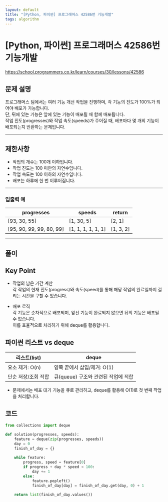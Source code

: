 ```yaml
---
layout: default
title: "[Python, 파이썬] 프로그래머스 42586번 기능개발"
tags: algorithm
---
```


# [Python, 파이썬] 프로그래머스 42586번 기능개발
https://school.programmers.co.kr/learn/courses/30/lessons/42586

## 문제 설명

프로그래머스 팀에서는 여러 기능 개선 작업을 진행하며, 각 기능의 진도가 100%가 되어야 배포가 가능합니다.  
단, 뒤에 있는 기능은 앞에 있는 기능이 배포될 때 함께 배포됩니다.  
작업 진도(progresses)와 작업 속도(speeds)가 주어질 때, 배포마다 몇 개의 기능이 배포되는지 반환하는 문제입니다.

---

## 제한사항
- 작업의 개수는 100개 이하입니다.
- 작업 진도는 100 미만의 자연수입니다.
- 작업 속도는 100 이하의 자연수입니다.
- 배포는 하루에 한 번 이루어집니다.

---

### 입출력 예

| progresses             | speeds             | return     |
|-------------------------|--------------------|------------|
| [93, 30, 55]           | [1, 30, 5]        | [2, 1]     |
| [95, 90, 99, 99, 80, 99] | [1, 1, 1, 1, 1, 1] | [1, 3, 2]  |

---

## 풀이

## Key Point

- 작업의 남은 기간 계산  
  각 작업의 현재 진도(progress)와 속도(speed)를 통해 해당 작업의 완료일까지 걸리는 시간을 구할 수 있습니다.

- 배포 로직  
  각 기능은 순차적으로 배포되며, 앞선 기능이 완료되지 않으면 뒤의 기능은 배포될 수 없습니다.  
  이를 효율적으로 처리하기 위해 deque를 활용합니다.


## 파이썬 리스트 vs deque

| 리스트(list)        | deque                          |
|-------------------------|--------------------------------------|
| 요소 제거: O(n)     | 양쪽 끝에서 삽입/제거: O(1)         |
| 단순 저장/조회 적합     | 큐(queue) 구조와 관련된 작업에 적합 |

- 문제에서는 배포 대기 기능을 큐로 관리하고, deque를 활용해 O(1)로 첫 번째 작업을 처리합니다.


## 코드

```python
from collections import deque

def solution(progresses, speeds):
    feature = deque(zip(progresses, speeds))
    day = 0
    finish_of_day = {}
    
    while feature:
        progress, speed = feature[0]
        if progress + day * speed < 100:
            day += 1 
        else:
            feature.popleft() 
            finish_of_day[day] = finish_of_day.get(day, 0) + 1
    
    return list(finish_of_day.values())
```